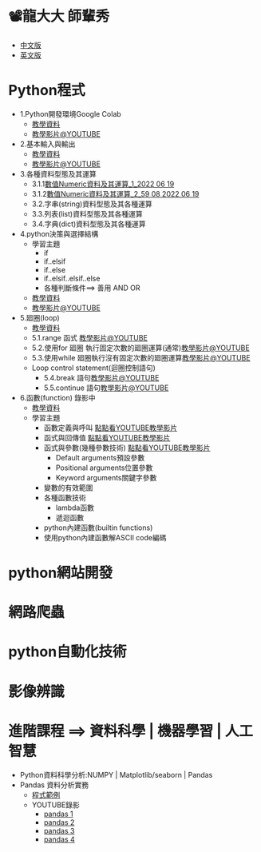 # 📽龍大大 師輩秀
- [中文版](#Python程式)
- [英文版](英文版.md)

# Python程式
- 1.Python開發環境Google Colab
  - [教學資料](./0_python開發環境.md)
  - [教學影片@YOUTUBE](https://youtu.be/4iyU3XKhz7Q)
- 2.基本輸入與輸出 
  - [教學資料](./1_基本輸入與輸出.md)
  - [教學影片@YOUTUBE](https://youtu.be/YX7Vt_6lAQY) 
- 3.各種資料型態及其運算
  - 3.1.1[數值Numeric資料及其運算_1_2022 06 19](https://youtu.be/KSwDTSubS1M)
  - 3.1.2[數值Numeric資料及其運算_2_59 08 2022 06 19](https://youtu.be/FSo8k4vFYGc)
  - 3.2.字串(string)資料型態及其各種運算
  - 3.3.列表(list)資料型態及其各種運算
  - 3.4.字典(dict)資料型態及其各種運算 
- 4.python決策與選擇結構
  - 學習主題 
    - if     
    - if..elsif     
    - if..else
    - if..elsif..elsif..else
    - 各種判斷條件==> 善用 AND   OR
  - [教學資料](./3_python決策與選擇結構.md)
  - [教學影片@YOUTUBE](https://youtu.be/Qp2rnckGlAg)
- 5.廻圈(loop)
  - [教學資料](./4_廻圈loop.md)
  - 5.1.range 函式 [教學影片@YOUTUBE](https://youtu.be/Al2C5bUEMCY)
  - 5.2.使用for 廻圈 執行固定次數的廻圈運算(通常)[教學影片@YOUTUBE](https://youtu.be/T66hPV7Pbh4)
  - 5.3.使用while 廻圈執行沒有固定次數的廻圈運算[教學影片@YOUTUBE](https://youtu.be/WW_b7huHezs)
  - Loop control statement(迴圈控制語句)
    - 5.4.break 語句[教學影片@YOUTUBE](https://youtu.be/1kxwZqqICkw)
    - 5.5.continue 語句[教學影片@YOUTUBE](https://www.youtube.com/watch?v=Ugmv_dhzj1w)
- 6.函數(function)  錄影中
  - [教學資料](./5_函數.md)
  - 學習主題 
    - 函數定義與呼叫 [點點看YOUTUBE教學影片](https://youtu.be/w-8MVoO54dY)
    - 函式與回傳值 [點點看YOUTUBE教學影片](https://youtu.be/IouD0SADvlA)
    - 函式與參數(幾種參數技術) [點點看YOUTUBE教學影片](https://youtu.be/rjoKpTH2sVM)
      - Default arguments預設參數
      - Positional arguments位置參數
      - Keyword arguments關鍵字參數
    - 變數的有效範圍
    - 各種函數技術
      - lambda函數
      - 遞迴函數
    - python內建函數(builtin functions)
    - 使用python內建函數解ASCII code編碼

# python網站開發
# 網路爬蟲
# python自動化技術
# 影像辨識
# 進階課程 ==>  資料科學 | 機器學習 | 人工智慧
- Python資料科學分析:NUMPY | Matplotlib/seaborn | Pandas
- Pandas 資料分析實務
  - [程式範例](https://github.com/TaiwanHolyHigh/AI4H2022)
  - YOUTUBE錄影
    - [pandas 1](https://youtu.be/_lUy7iJXzrI) 
    - [pandas 2](https://youtu.be/9_r9X7Jsis4) 
    - [pandas 3](https://youtu.be/TE2fKyxwgDo) 
    - [pandas 4](https://youtu.be/JEbo_P9h8f8)  
